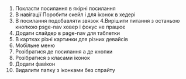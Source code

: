 1. Покласти посилання в якірні посилання  
2. В навігації Поробити скейл і для іконок  в хедері 
3. В посилання подобавляти звязок
4.Вирішити питання з останьою кнопкою psge-nav ховер і фокус не працює 
5. Додати слайдер в page-nav для таблетки
6. В картках різні картинки для різних девайсів
8. Мобільне меню
9. Розібратися де посилання а де кнопки
10. Розібратися з класами іконок 
11. Додати фавікон
12. Видалити папку з іконками без спрайту
